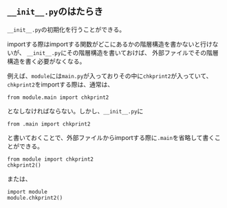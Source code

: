 ## `__init__.py`のはたらき

`__init__.py`の初期化を行うことができる。

importする際はimportする関数がどこにあるかの階層構造を書かないと行けないが、
`__init__.py`にその階層構造を書いておけば、
外部ファイルでその階層構造を書く必要がなくなる。

例えば、`module`には`main.py`が入っておりその中に`chkprint2`が入っていて、
`chkprint2`をimportする際は、通常は、
```
from module.main import chkprint2
```
となしなければならない。しかし、`__init__.py`に
```
from .main import chkprint2
```
と書いておくことで、外部ファイルからimportする際に`.main`を省略して書くことができる。

```
from module import chkprint2
chkprint2()
```
または、
```
import module
module.chkprint2()
```